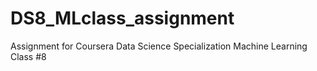 DS8_MLclass_assignment
======================

Assignment for Coursera Data Science Specialization Machine Learning Class #8
